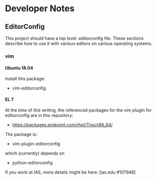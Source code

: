 # Developer Notes

## EditorConfig

This project should have a top level .editorconfig file.  These sections describe
how to use it with various editors on various operating systems.


### vim

#### Ubuntu 18.04

Install this package:

* vim-editorconfig

#### EL 7

At the time of this writing, the referenced packages for the vim plugin for editorconfig
are in this repository:

* https://packages.endpoint.com/rhel/7/os/x86_64/

The package is:

* vim-plugin-editorconfig

which (currently) depends on 

* python-editorconfig

If you work at IAS, more details might be here: [ias.edu #107948] 
